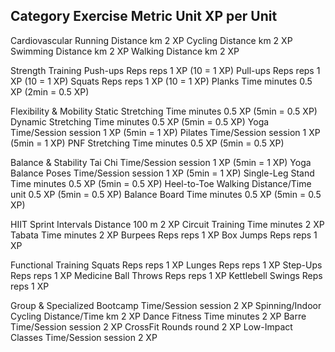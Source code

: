 Category               Exercise                  Metric          Unit         XP per Unit
------------------------------------------------------------------------------------------
Cardiovascular         Running                   Distance        km           2 XP
                       Cycling                   Distance        km           2 XP
                       Swimming                  Distance        km           2 XP
                       Walking                   Distance        km           2 XP

Strength Training      Push-ups                  Reps            reps         1 XP    (10 = 1 XP)
                       Pull-ups                  Reps            reps         1 XP    (10 = 1 XP)
                       Squats                    Reps            reps         1 XP    (10 = 1 XP)
                       Planks                    Time            minutes      0.5 XP  (2min = 0.5 XP)

Flexibility & Mobility Static Stretching         Time            minutes      0.5 XP    (5min = 0.5 XP)
                       Dynamic Stretching        Time            minutes      0.5 XP    (5min = 0.5 XP)
                       Yoga                      Time/Session    session      1 XP      (5min = 1 XP)
                       Pilates                   Time/Session    session      1 XP      (5min = 1 XP)
                       PNF Stretching            Time            minutes      0.5 XP    (5min = 0.5 XP)

Balance & Stability    Tai Chi                   Time/Session    session      1 XP      (5min = 1 XP)
                       Yoga Balance Poses        Time/Session    session      1 XP      (5min = 1 XP)
                       Single-Leg Stand          Time            minutes      0.5 XP    (5min = 0.5 XP)
                       Heel-to-Toe Walking       Distance/Time   unit         0.5 XP    (5min = 0.5 XP)
                       Balance Board             Time            minutes      0.5 XP    (5min = 0.5 XP)

HIIT                   Sprint Intervals          Distance        100 m        2 XP
                       Circuit Training          Time            minutes      2 XP
                       Tabata                    Time            minutes      2 XP
                       Burpees                   Reps            reps         1 XP
                       Box Jumps                 Reps            reps         1 XP

Functional Training    Squats                    Reps            reps         1 XP
                       Lunges                    Reps            reps         1 XP
                       Step-Ups                  Reps            reps         1 XP
                       Medicine Ball Throws      Reps            reps         1 XP
                       Kettlebell Swings         Reps            reps         1 XP

Group & Specialized    Bootcamp                  Time/Session    session      2 XP
                       Spinning/Indoor Cycling   Distance/Time   km           2 XP
                       Dance Fitness             Time            minutes      2 XP
                       Barre                     Time/Session    session      2 XP
                       CrossFit                  Rounds          round        2 XP
                       Low-Impact Classes        Time/Session    session      2 XP
